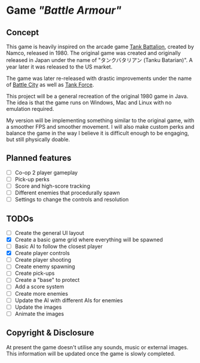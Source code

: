 # Game *"Battle Armour"*

## Concept

This game is heavily inspired on the arcade game [Tank Battalion](https://en.wikipedia.org/wiki/Tank_Battalion), created by Namco, released in 1980.
The original game was created and originally released in Japan under the name of "タンクバタリアン (Tanku Batarian)". A year later it was released to the US market.

The game was later re-released with drastic improvements under the name of [Battle City](https://en.wikipedia.org/wiki/Battle_City) as well as [Tank Force](https://en.wikipedia.org/wiki/Tank_Force).

This project will be a general recreation of the original 1980 game in Java.
The idea is that the game runs on Windows, Mac and Linux with no emulation required.

My version will be implementing something similar to the original game, with a smoother FPS and smoother movement.
I will also make custom perks and balance the game in the way I believe it is difficult enough to be engaging, but still physically doable.

## Planned features

- [ ] Co-op 2 player gameplay
- [ ] Pick-up perks
- [ ] Score and high-score tracking
- [ ] Different enemies that procedurally spawn
- [ ] Settings to change the controls and resolution

## TODOs

- [ ] Create the general UI layout
- [x] Create a basic game grid where everything will be spawned
- [ ] Basic AI to follow the closest player
- [x] Create player controls 
- [ ] Create player shooting
- [ ] Create enemy spawning
- [ ] Create pick-ups
- [ ] Create a "base" to protect
- [ ] Add a score system
- [ ] Create more enemies
- [ ] Update the AI with different AIs for enemies
- [ ] Update the images
- [ ] Animate the images

## Copyright & Disclosure

At present the game doesn't utilise any sounds, music or external images.
This information will be updated once the game is slowly completed.